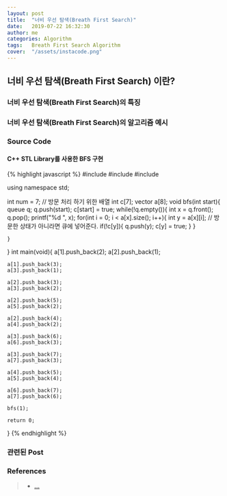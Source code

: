 ```yaml
---
layout: post
title:  "너비 우선 탐색(Breath First Search)"
date:   2019-07-22 16:32:30
author: me
categories: Algorithm
tags:	Breath First Search Algorithm
cover:  "/assets/instacode.png"
---
```


## 너비 우선 탐색(Breath First Search) 이란?


### 너비 우선 탐색(Breath First Search)의 특징


### 너비 우선 탐색(Breath First Search)의 알고리즘 예시


### Source Code


#### C++ STL Library를 사용한 BFS 구현


{% highlight javascript %}
#include <iostream>
#include <queue>
#include <vector>

using namespace std;

int	num = 7;
// 방문 처리 하기 위한 배열 
int c[7];
vector<int> a[8];
void bfs(int start){
	queue<int> q;
	q.push(start);
	c[start] = true;
	while(!q.empty()){
		int x = q.front();
		q.pop();
		printf("%d ", x);
		for(int i = 0; i < a[x].size(); i++){
			int y = a[x][i];
			// 방문한 상태가 아니라면 큐에 넣어준다.
			if(!c[y]){
				q.push(y);
				c[y] = true; 
			}
		}
		
	}
	
}
int main(void){
	a[1].push_back(2);
	a[2].push_back(1);
	
	a[1].push_back(3);
	a[3].push_back(1);
	
	a[2].push_back(3);
	a[3].push_back(2);
	
	a[2].push_back(5);
	a[5].push_back(2);
	
	a[2].push_back(4);
	a[4].push_back(2);
	
	a[3].push_back(6);
	a[6].push_back(3);
	
	a[3].push_back(7);
	a[7].push_back(3);
	
	a[4].push_back(5);
	a[5].push_back(4);
	
	a[6].push_back(7);
	a[7].push_back(6);
	
	bfs(1);
	
	return 0;
}
{% endhighlight %}



### 관련된 Post


### References
> * <a href="#">...<a>